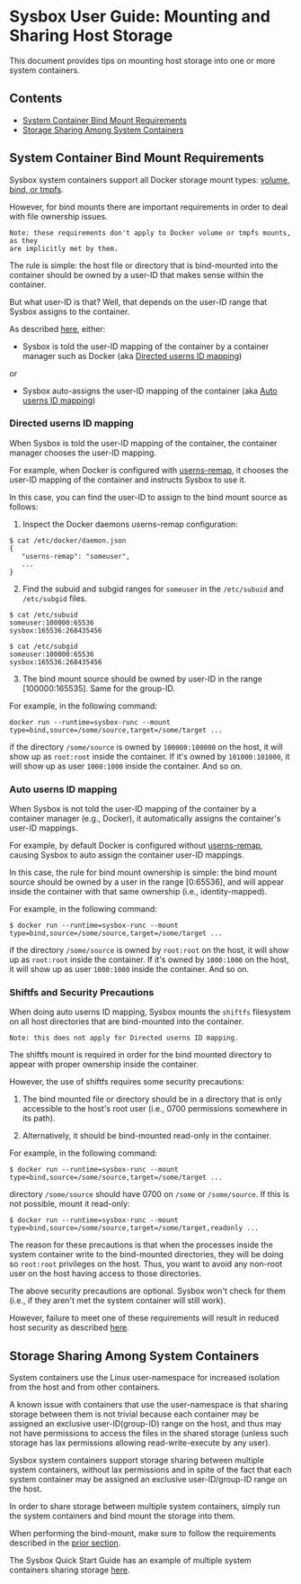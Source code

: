 # Sysbox User Guide: Mounting and Sharing Host Storage

This document provides tips on mounting host storage into one or more system containers.

## Contents

-   [System Container Bind Mount Requirements](#system-container-bind-mount-requirements)
-   [Storage Sharing Among System Containers](#storage-sharing-among-system-containers)

## System Container Bind Mount Requirements

Sysbox system containers support all Docker storage mount types:
[volume, bind, or tmpfs](https://docs.docker.com/storage/).

However, for bind mounts there are important requirements in order to deal with
file ownership issues.

    Note: these requirements don't apply to Docker volume or tmpfs mounts, as they
    are implicitly met by them.

The rule is simple: the host file or directory that is bind-mounted into the container
should be owned by a user-ID that makes sense within the container.

But what user-ID is that? Well, that depends on the user-ID range that Sysbox assigns to
the container.

As described [here](security.md#user-namespace-id-mapping), either:

-   Sysbox is told the user-ID mapping of the container by a container manager such as Docker (aka [Directed userns ID mapping](security.md#directed-userns-id-mapping))

or

-   Sysbox auto-assigns the user-ID mapping of the container (aka [Auto userns ID mapping](security.md#auto-userns-id-mapping))

### Directed userns ID mapping

When Sysbox is told the user-ID mapping of the container, the container manager
chooses the user-ID mapping.

For example, when Docker is configured with
[userns-remap](https://docs.docker.com/engine/security/userns-remap/), it
chooses the user-ID mapping of the container and instructs Sysbox to use it.

In this case, you can find the user-ID to assign to the bind mount source as
follows:

1) Inspect the Docker daemons userns-remap configuration:

```console
$ cat /etc/docker/daemon.json
{
   "userns-remap": "someuser",
   ...
}
```

2) Find the subuid and subgid ranges for `someuser` in the `/etc/subuid` and
   `/etc/subgid` files.

```console
$ cat /etc/subuid
someuser:100000:65536
sysbox:165536:268435456

$ cat /etc/subgid
someuser:100000:65536
sysbox:165536:268435456
```

3) The bind mount source should be owned by user-ID in the range [100000:165535].
   Same for the group-ID.

For example, in the following command:

    docker run --runtime=sysbox-runc --mount type=bind,source=/some/source,target=/some/target ...

if the directory `/some/source` is owned by `100000:100000` on the host, it will
show up as `root:root` inside the container. If it's owned by `101000:101000`,
it will show up as user `1000:1000` inside the container. And so on.

### Auto userns ID mapping

When Sysbox is not told the user-ID mapping of the container by a container
manager (e.g., Docker), it automatically assigns the container's user-ID
mappings.

For example, by default Docker is configured without [userns-remap](https://docs.docker.com/engine/security/userns-remap/),
causing Sysbox to auto assign the container user-ID mappings.

In this case, the rule for bind mount ownership is simple: the bind mount source
should be owned by a user in the range [0:65536], and will appear inside the
container with that same ownership (i.e., identity-mapped).

For example, in the following command:

```console
$ docker run --runtime=sysbox-runc --mount type=bind,source=/some/source,target=/some/target ...
```

if the directory `/some/source` is owned by `root:root` on the host, it will show up as `root:root`
inside the container. If it's owned by `1000:1000` on the host, it will show up as
user `1000:1000` inside the container. And so on.

### Shiftfs and Security Precautions

When doing auto userns ID mapping, Sysbox mounts the `shiftfs` filesystem on
all host directories that are bind-mounted into the container.

    Note: this does not apply for Directed userns ID mapping.

The shiftfs mount is required in order for the bind mounted directory to appear
with proper ownership inside the container.

However, the use of shiftfs requires some security precautions:

1) The bind mounted file or directory should be in a directory that is only
   accessible to the host's root user (i.e., 0700 permissions somewhere in its
   path).

2) Alternatively, it should be bind-mounted read-only in the container.

For example, in the following command:

```console
$ docker run --runtime=sysbox-runc --mount type=bind,source=/some/source,target=/some/target ...
```

directory `/some/source` should have 0700 on `/some` or `/some/source`. If this is not
possible, mount it read-only:

```console
$ docker run --runtime=sysbox-runc --mount type=bind,source=/some/source,target=/some/target,readonly ...
```

The reason for these precautions is that when the processes inside the system
container write to the bind-mounted directories, they will be doing so
`root:root` privileges on the host. Thus, you want to avoid any non-root user on
the host having access to those directories.

The above security precautions are optional. Sysbox won't check for them (i.e.,
if they aren't met the system container will still work).

However, failure to meet one of these requirements will result in reduced host
security as described [here](design.md#shiftfs-security-precautions).

## Storage Sharing Among System Containers

System containers use the Linux user-namespace for increased isolation from the
host and from other containers.

A known issue with containers that use the user-namespace is that sharing
storage between them is not trivial because each container may be assigned an
exclusive user-ID(group-ID) range on the host, and thus may not have permissions
to access the files in the shared storage (unless such storage has lax
permissions allowing read-write-execute by any user).

Sysbox system containers support storage sharing between multiple system
containers, without lax permissions and in spite of the fact that each system
container may be assigned an exclusive user-ID/group-ID range on the host.

In order to share storage between multiple system containers, simply run the
system containers and bind mount the storage into them.

When performing the bind-mount, make sure to follow the requirements described in
the [prior section](#system-container-bind-mount-requirements).

The Sysbox Quick Start Guide has an example of multiple system containers
sharing storage [here](../quickstart/storage.md#sharing-storage-among-system-containers).
